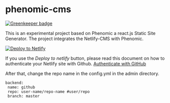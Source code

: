# phenomic-cms

[![Greenkeeper badge](https://badges.greenkeeper.io/sugizo/phenomic-cms.svg)](https://greenkeeper.io/)

This is an experimental project based on Phenomic a react.js Static Site Generator.
The project integrates the Netlify-CMS with Phenomic.

<a href="https://app.netlify.com/start/deploy?repository=https://github.com/capriosa/mdwp-phenomic"> <img src="https://www.netlify.com/img/deploy/button.svg" title="Deploy to Netlify"> </a>

If you use the *Deploy to netlify* button, please read this document on how to authenticate your Netlify site with Github.
<a href="https://www.netlifycms.org/docs/test-drive/">Authenticate with GitHub</a>

After that, change the repo name in the config.yml in the admin directory.

    backend:  
     name: github  
     repo: user-name/repo-name #user/repo  
     branch: master

